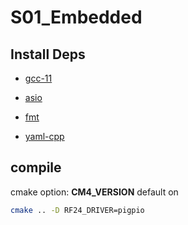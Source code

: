 # S01_Embedded

## Install Deps

- [gcc-11](https://stackoverflow.com/questions/67298443/when-gcc-11-will-appear-in-ubuntu-repositories?answertab=votes#tab-top)

- [asio](https://think-async.com/Asio/)

- [fmt](https://fmt.dev/8.1.0/)

- [yaml-cpp](https://github.com/jbeder/yaml-cpp)

## compile

cmake option: **CM4_VERSION** default on
```bash
cmake .. -D RF24_DRIVER=pigpio
```
